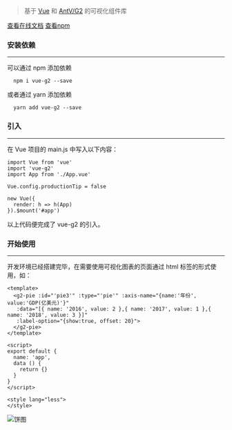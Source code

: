 >基于 [Vue](https://cn.vuejs.org/index.html) 和 [AntV/G2](https://antv.alipay.com/zh-cn/g2/3.x/index.html) 的可视化组件库

[查看在线文档](https://wupeiwen.github.io/vue-g2)
[查看npm](https://www.npmjs.com/package/vue-g2)

### 安装依赖
------
可以通过 npm 添加依赖
```
  npm i vue-g2 --save
```
或者通过 yarn 添加依赖
```
  yarn add vue-g2 --save
```

### 引入
------
在 Vue 项目的 main.js 中写入以下内容：
```
import Vue from 'vue'
import 'vue-g2'
import App from './App.vue'

Vue.config.productionTip = false

new Vue({
  render: h => h(App)
}).$mount('#app')
```
以上代码便完成了 vue-g2 的引入。

### 开始使用
------
开发环境已经搭建完毕，在需要使用可视化图表的页面通过 html 标签的形式使用，如：
```
<template>
  <g2-pie :id="'pie3'" :type="'pie'" :axis-name="{name:'年份', value:'GDP(亿美元)'}"
   :data="[{ name: '2016', value: 2 },{ name: '2017', value: 1 },{ name: '2018', value: 3 }]"
   :label-option="{show:true, offset: 20}">
  </g2-pie>
</template>

<script>
export default {
  name: 'app',
  data () {
    return {}
  }
}
</script>

<style lang="less">
</style>
```
![饼图](https://github.com/wupeiwen/vue-g2/tree/dev/public/vue-g2-pie.gif "饼图-外部label")



